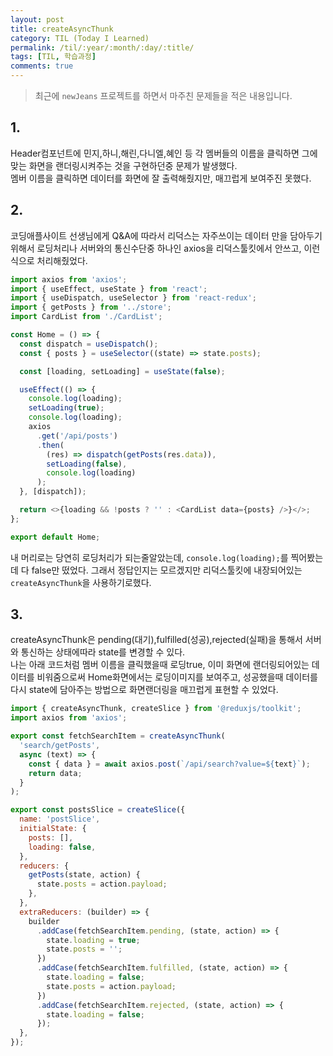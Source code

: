 ```yaml
---
layout: post
title: createAsyncThunk
category: TIL (Today I Learned)
permalink: /til/:year/:month/:day/:title/
tags: [TIL, 학습과정]
comments: true
---
```


> 최근에 `newJeans` 프로젝트를 하면서 마주친 문제들을 적은 내용입니다.

## 1.

Header컴포넌트에 민지,하니,해린,다니엘,혜인 등 각 멤버들의 이름을 클릭하면 그에맞는 화면을 랜더링시켜주는 것을 구현하던중 문제가 발생했다.<br/>
멤버 이름을 클릭하면 데이터를 화면에 잘 출력해줬지만, 매끄럽게 보여주진 못했다.

## 2.

코딩애플사이트 선생님에게 Q&A에 따라서 리덕스는 자주쓰이는 데이터 만을 담아두기위해서 로딩처리나 서버와의 통신수단중 하나인 axios을 리덕스툴킷에서 안쓰고, 이런식으로 처리해줬었다.

```js
import axios from 'axios';
import { useEffect, useState } from 'react';
import { useDispatch, useSelector } from 'react-redux';
import { getPosts } from '../store';
import CardList from './CardList';

const Home = () => {
  const dispatch = useDispatch();
  const { posts } = useSelector((state) => state.posts);

  const [loading, setLoading] = useState(false);

  useEffect(() => {
    console.log(loading);
    setLoading(true);
    console.log(loading);
    axios
      .get('/api/posts')
      .then(
        (res) => dispatch(getPosts(res.data)),
        setLoading(false),
        console.log(loading)
      );
  }, [dispatch]);

  return <>{loading && !posts ? '' : <CardList data={posts} />}</>;
};

export default Home;
```

내 머리로는 당연히 로딩처리가 되는줄알았는데, `console.log(loading);`를 찍어봤는데 다 false만 떴었다. 그래서 정답인지는 모르겠지만 리덕스툴킷에 내장되어있는 `createAsyncThunk`을 사용하기로했다.

## 3.

createAsyncThunk은 pending(대기),fulfilled(성공),rejected(실패)을 통해서 서버와 통신하는 상태에따라 state를 변경할 수 있다.<br/>
나는 아래 코드처럼 멤버 이름을 클릭했을때 로딩true, 이미 화면에 랜더링되어있는 데이터를 비워줌으로써 Home화면에서는 로딩이미지를 보여주고, 성공했을때 데이터를 다시 state에 담아주는 방법으로 화면랜더링을 매끄럽게 표현할 수 있었다.

```js
import { createAsyncThunk, createSlice } from '@reduxjs/toolkit';
import axios from 'axios';

export const fetchSearchItem = createAsyncThunk(
  'search/getPosts',
  async (text) => {
    const { data } = await axios.post(`/api/search?value=${text}`);
    return data;
  }
);

export const postsSlice = createSlice({
  name: 'postSlice',
  initialState: {
    posts: [],
    loading: false,
  },
  reducers: {
    getPosts(state, action) {
      state.posts = action.payload;
    },
  },
  extraReducers: (builder) => {
    builder
      .addCase(fetchSearchItem.pending, (state, action) => {
        state.loading = true;
        state.posts = '';
      })
      .addCase(fetchSearchItem.fulfilled, (state, action) => {
        state.loading = false;
        state.posts = action.payload;
      })
      .addCase(fetchSearchItem.rejected, (state, action) => {
        state.loading = false;
      });
  },
});
```
